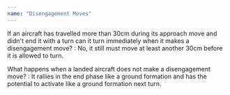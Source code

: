 ```yaml
---
name: "Disengagement Moves"
---
```

If an aircraft has travelled more than 30cm during its approach move and didn't end it with a turn can it turn immediately when it makes a disengagement move?
: No, it still must move at least another 30cm before it is allowed to turn.

What happens when a landed aircraft does not make a disengagement move?
: It rallies in the end phase like a ground formation and has the potential to activate like a ground formation next turn.
